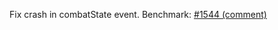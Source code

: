 Fix crash in combatState event. Benchmark: [#1544 (comment)](https://github.com/skyrim-multiplayer/skymp/issues/1544#issuecomment-1628261524)
